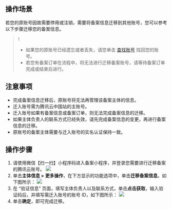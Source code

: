 ## 操作场景
若您的原账号因故需要停用或注销，需要将备案信息迁移到其他账号，您可以参考以下步骤迁移您的备案信息。

>!
>- 如果您的原账号已经遗忘或者丢失，请您单击 [查找账号](https://cloud.tencent.com/services/forgotAccount) 找回您的账号。
>- 若您有备案订单在流程中，将无法进行迁移备案账号，请等待备案订单完成或结束后进行。

## 注意事项
- 完成备案信息迁移后，原账号将无法再管理该备案主体的信息。
- 迁入账号需为腾讯云中国站的主账号。
- 迁入账号如果有备案信息或备案订单，则无法完成备案信息的迁移。
- 如果主体负责人的联系方式已经失效，请先完成备案信息的变更，再进行备案信息的迁移。
- 原账号的备案主体需要与迁入账号的实名认证保持一致。

## 操作步骤
1. 请使用微信【扫一扫】小程序码进入备案小程序，并登录您需要进行迁移备案的腾讯云账号。
![](https://main.qcloudimg.com/raw/77408d01454976dd76111eefbfb80c1b.png)
2. 单击**主体信息 > 更多操作**，在下方显示的功能选项中，单击**迁移备案信息**。如下图所示：
![](https://main.qcloudimg.com/raw/0ebf9583ebec575ee7a988797dbf042c.png)
3. 在 “验证信息” 页面，填写主体负责人以及联系方式，单击**点击获取**，输入验证码后，并填写需迁入账号的账号 ID，如下图所示：
![](https://main.qcloudimg.com/raw/86be5a0fa55e615254ae939c6a512ce1.png)
4. 单击**确定**，即可完成迁移。




